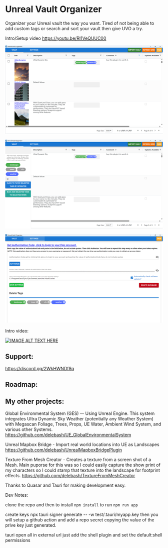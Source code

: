 # Unreal Vault Organizer
Organizer your Unreal vault the way you want.  Tired of not being able to add custom tags or search and sort your vault then give UVO a try.

Intro/Setup video https://youtu.be/Rl1VeQUUC00

![Screenshot 2024-12-07 212127](Screenshot%202024-12-07%20212127.png)


![Screenshot 2024-12-07 212153](Screenshot%202024-12-07%20212153.png)


![Screenshot 2024-12-07 212215](Screenshot%202024-12-07%20212215.png)


Intro video:

[![IMAGE ALT TEXT HERE](https://img.youtube.com/vi/Rl1VeQUUC00/0.jpg)](https://www.youtube.com/watch?v=Rl1VeQUUC00)

## Support:
https://discord.gg/2WkHWNDf8q

## Roadmap:

## My other projects:

Global Environmental System (GES) -- Using Unreal Engine. This system integrates Ultra Dynamic Sky Weather (potentially any Weather System) with Megascan Foliage, Trees, Props, UE Water, Ambient Wind System, and various other Systems.
https://github.com/delebash/UE_GlobalEnvironmentalSystem

Unreal Mapbox Bridge  -  Import real world locations into UE as Landscapes
https://github.com/delebash/UnrealMapboxBridgePlugin

Texture From Mesh Creator - Creates a texture from a screen shot of a Mesh.  Main puporse for this was so I could easily capture the show print of my characters so I could stamp that texture into the landscape for footprint effects.
https://github.com/delebash/TextureFromMeshCreator



Thanks to Quasar and Tauri for making development easy.

Dev Notes:

clone the repo and then to install `npm install` to run `npm run app`

create keys
npx tauri signer generate -- -w test/.tauri/myapp.key
then you will setup a github action and add a repo secret copying the value of the prive key just generated.

tauri open all in external url just add the shell plugin and set the default:shell permissions
